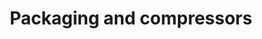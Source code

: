 ---
menu:
  sidebar:
    identifier: empaquetadores_y_compresores
    name: Packaging and compressors
    parent: linux_terminal
    weight: 0
title: Packaging and compressors
---